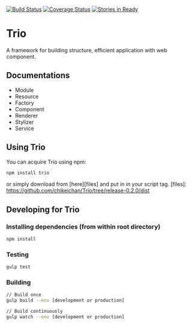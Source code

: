 [![Build Status](https://travis-ci.org/chikeichan/Trio.svg?branch=dev)](https://travis-ci.org/chikeichan/Trio)
[![Coverage Status](https://coveralls.io/repos/chikeichan/Trio/badge.svg?branch=dev&service=github)](https://coveralls.io/github/chikeichan/Trio?branch=dev)
[![Stories in Ready](https://badge.waffle.io/chikeichan/Trio.svg?label=ready&title=Ready)](http://waffle.io/chikeichan/Trio)
# Trio

A framework for building structure, efficient application with web component.

## Documentations
- Module
- Resource
- Factory
- Component
- Renderer
- Stylizer
- Service

## Using Trio
You can acquire Trio using npm:
```bash
npm install trio
```
or simply download from [here][files] and put in in your script tag.
[files]: https://github.com/chikeichan/Trio/tree/release-0.2.0/dist

## Developing for Trio
### Installing dependencies (from within root directory)
```bash
npm install
```

### Testing
```bash
gulp test
```

### Building
```bash
// Build once
gulp build --env [development or production]

// Build continuously
gulp watch --env [development or production]
```
